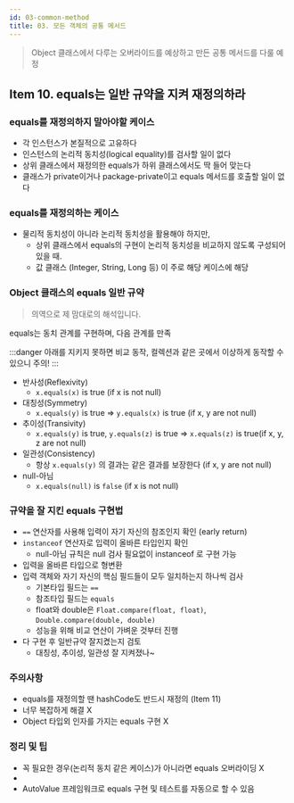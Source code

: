 ```yaml
---
id: 03-common-method
title: 03. 모든 객체의 공통 메서드
---
```


> Object 클래스에서 다루는 오버라이드를 예상하고 만든 공통 메서드를 다룰 예정

## Item 10. equals는 일반 규약을 지켜 재정의하라

### equals를 재정의하지 말아야할 케이스

- 각 인스턴스가 본질적으로 고유하다
- 인스턴스의 논리적 동치성(logical equality)를 검사할 일이 없다
- 상위 클래스에서 재정의한 equals가 하위 클래스에서도 딱 들어 맞는다
- 클래스가 private이거나 package-private이고 equals 메서드를 호출할 일이 없다

### equals를 재정의하는 케이스

- 물리적 동치성이 아니라 논리적 동치성을 활용해야 하지만,
  - 상위 클래스에서 equals의 구현이 논리적 동치성을 비교하지 않도록 구성되어 있을 때.
  - 값 클래스 (Integer, String, Long 등) 이 주로 해당 케이스에 해당

### Object 클래스의 equals 일반 규약

> 의역으로 제 맘대로의 해석입니다.

equals는 동치 관계를 구현하며, 다음 관계를 만족  

:::danger
아래를 지키지 못하면 비교 동작, 컬렉션과 같은 곳에서 이상하게 동작할 수 있으니 주의!
:::

- 반사성(Reflexivity)
  - `x.equals(x)` is true (if x is not null)
- 대칭성(Symmetry)
  - `x.equals(y)` is true => `y.equals(x)` is true (if x, y are not null)
- 추이성(Transivity)
  - `x.equals(y)` is true, `y.equals(z)` is true => `x.equals(z)` is true(if x, y, z are not null)
- 일관성(Consistency)
  - 항상 `x.equals(y)` 의 결과는 같은 결과를 보장한다 (if x, y are not null)
- null-아님
  - `x.equals(null)` is `false` (if x is not null)

### 규약을 잘 지킨 equals 구현법

- `==` 연산자를 사용해 입력이 자기 자신의 참조인지 확인 (early return)
- `instanceof` 연산자로 입력이 올바른 타입인지 확인
  - null-아님 규칙은 null 검사 필요없이 instanceof 로 구현 가능
- 입력을 올바른 타입으로 형변환
- 입력 객체와 자기 자신의 핵심 필드들이 모두 일치하는지 하나씩 검사
  - 기본타입 필드는 `==`
  - 참조타입 필드는 `equals`
  - float와 double은 `Float.compare(float, float)`, `Double.compare(double, double)`
  - 성능을 위해 비교 연산이 가벼운 것부터 진행
- 다 구현 후 일반규약 잘지켰는지 검토
  - 대칭성, 추이성, 일관성 잘 지켜졌나~

### 주의사항

- equals를 재정의할 땐 hashCode도 반드시 재정의 (Item 11)
- 너무 복잡하게 해결 X
- Object 타입외 인자를 가지는 equals 구현 X

### 정리 및 팁

- 꼭 필요한 경우(논리적 동치 같은 케이스)가 아니라면 equals 오버라이딩 X
- 
- AutoValue 프레임워크로 equals 구현 및 테스트를 자동으로 할 수 있음